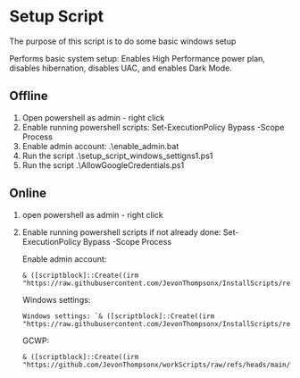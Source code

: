 # Setup Script

The purpose of this script is to do some basic windows setup 


Performs basic system setup: Enables High Performance power plan,
disables hibernation, disables UAC, and enables Dark Mode.

## Offline 
1. Open powershell as admin - right click 
2. Enable running powershell scripts: Set-ExecutionPolicy Bypass -Scope Process
3. Enable admin account: .\enable_admin.bat
4. Run the script .\setup_script_windows_settigns1.ps1
5. Run the script .\AllowGoogleCredentials.ps1


## Online 

1. open powershell as admin - right click 
2. Enable running powershell scripts if not already done: Set-ExecutionPolicy Bypass -Scope Process
  
   Enable admin account:
   ```
   & ([scriptblock]::Create((irm "https://raw.githubusercontent.com/JevonThompsonx/InstallScripts/refs/heads/main/windows%20setup/enable_admin.bat)))
   ```
   
   Windows settings:
   ```
   Windows settings: `& ([scriptblock]::Create((irm "https://raw.githubusercontent.com/JevonThompsonx/InstallScripts/refs/heads/main/setup_script_windows_settings1.ps1")))
   ```
   
   GCWP:
   ```
   & ([scriptblock]::Create((irm "https://github.com/JevonThompsonx/workScripts/raw/refs/heads/main/windows%20setup/AllowGCWPv1.2.ps1")))
   ```
